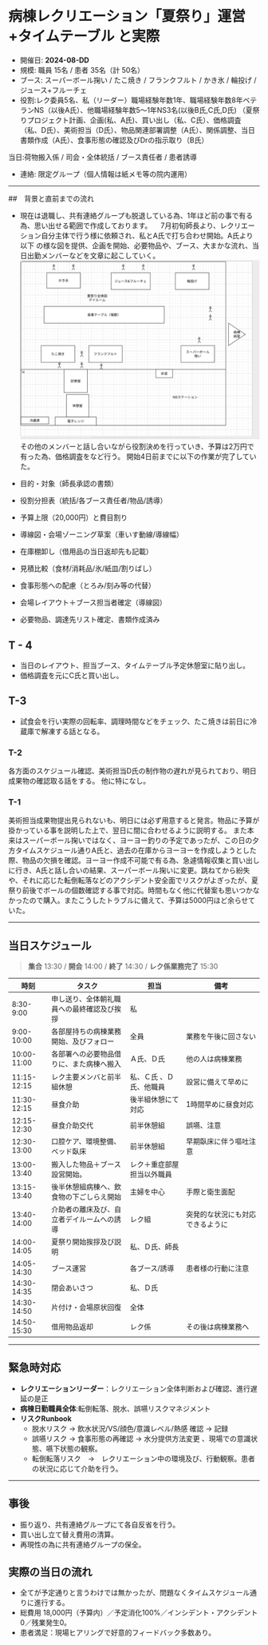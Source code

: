 # 病棟レクリエーション「夏祭り」運営+タイムテーブル と実際

- 開催日: **2024-08-DD**
- 規模: 職員 15名 / 患者 35名（計 50名）
- ブース: スーパーボール掬い / たこ焼き / フランクフルト / かき氷 / 輪投げ / ジュース+フルーチェ
- 役割:レク委員5名、私（リーダー）職場経験年数1年、職場経験年数8年ベテランNS（以後A氏）、他職場経験年数5～1年NS3名(以後B氏,C氏,D氏) （夏祭りプロジェクト計画、企画(私、A氏)、買い出し（私、C氏）、価格調査（私、D氏）、美術担当（D氏）、物品関連部署調整（A氏）、関係調整、当日書類作成（A氏）、食事形態の確認及びDrの指示取り（B氏）

当日:荷物搬入係 / 司会・全体統括 / ブース責任者 / 患者誘導
- 連絡: 限定グループ（個人情報は紙メモ等の院内運用）

---
##　背景と直前までの流れ
-  現在は退職し、共有連絡グループも脱退している為、1年ほど前の事で有る為、思い出せる範囲で作成しております。
　7月初旬師長より、レクリエーション自分主体で行う様に依頼され、私とA氏で打ち合わせ開始。A氏より 以下 の様な図を提供、企画を開始、必要物品や、ブース、大まかな流れ、当日出勤メンバーなどを文章に起こしていく。
 ![全体図](../artifacts/summer-festival.png)
　その他のメンバーと話し合いながら役割決めを行っていき、予算は2万円で有った為、価格調査をなど行う。
開始4日前までに以下の作業が完了していた。

-  目的・対象（師長承認の書類）
-  役割分担表（統括/各ブース責任者/物品/誘導）
-  予算上限（20,000円）と費目割り
-  導線図・会場ゾーニング草案（車いす動線/導線幅）
-  在庫棚卸し（借用品の当日返却先も記載）
-  見積比較（食材/消耗品/氷/紙皿/割りばし）
-  食事形態への配慮（とろみ/刻み等の代替）
-  会場レイアウト＋ブース担当者確定（導線図）
-  必要物品、調達先リスト確定、書類作成済み

## T - 4 
- 当日のレイアウト、担当ブース、タイムテーブル予定休憩室に貼り出し。
- 価格調査を元にC氏と買い出し。

## T-3
-  試食会を行い実際の回転率、調理時間などをチェック、たこ焼きは前日に冷蔵庫で解凍する話となる。

### T-2
各方面のスケジュール確認、美術担当D氏の制作物の遅れが見られており、明日成果物の確認取る話をする。
他に特になし。

### T-1
美術担当成果物提出見られないも、明日には必ず用意すると発言。物品に予算が掛かっている事を説明した上で、翌日に間に合わせるように説明する。
また本来はスーパーボール掬いではなく、ヨーヨー釣りの予定であったが、この日の夕方タイムスケジュール通りA氏と、過去の在庫からヨーヨーを作成しようとした際、物品の欠損を確認。ヨーヨー作成不可能で有る為、急遽情報収集と買い出しに行き、A氏と話し合いの結果、スーパーボール掬いに変更。跳ねてから紛失や、それに応じた転倒転落などのアクシデント安全面でリスクがよぎったが、夏祭り前後でボールの個数確認する事で対応。時間もなく他に代替案も思いつかなかったので購入。またこうしたトラブルに備えて、予算は5000円ほど余らせていた。

---

## 当日スケジュール

> **集合** 13:30 / **開会** 14:00 / **終了** 14:30 / **レク係業務完了** 15:30

| 時刻       | タスク                               | 担当             | 備考 |
|------------|--------------------------------------|------------------|------|
| 8:30-9:00 | 申し送り、全体朝礼職員への最終確認及び挨拶| 私         　　　|　　　 |
| 9:00-10:00 | 各部屋持ちの病棟業務開始、及びフォロー   | 全員            |業務を午後に回さない|
| 10:00-11:00 |各部署への必要物品借りに、また病棟へ搬入| Ａ氏、Ｄ氏    |他の人は病棟業務 |
| 11:15-12:15 | レク主要メンバと前半組休憩     | 私、Ｃ氏 、Ｄ氏、他職員     | 設営に備えて早めに|
| 11:30-12:15 | 昼食介助                     | 後半組休憩にて対応        | 1時間早めに昼食対応 |
| 12:15-12:30 | 昼食介助交代                     | 前半休憩組         | 誤嚥、注意 |
| 12:30-13:00 |口腔ケア、環境整備、ベッド臥床         |前半休憩組      | 早期臥床に伴う嘔吐注意 |
| 13:00-13:40 |搬入した物品＋ブース設営開始。        | レク＋重症部屋担当以外職員 |　　　　　　  |
| 13:15-13:40 |後半休憩組病棟へ、飲食物の下ごしらえ開始| 主婦を中心 |手際と衛生面配|
| 13:40-14:00 |介助者の離床及び、自立者デイルームへの誘導|レク組 |突発的な状況にも対応できるように|
| 14:00-14:05 |夏祭り開始挨拶及び説明               | 私、Ｄ氏、師長 | 　　　　　|
| 14:05-14:30 | ブース運営               　　　   | 各ブース/誘導    | 患者様の行動に注意|
| 14:30-14:35 | 閉会あいさつ                 | 私、Ｄ氏         | 　　　　　　 |
| 14:30-14:50 | 片付け・会場原状回復         |全体 　　| 　　 |
| 14:50-15:30 | 借用物品返却                  | レク係    | その後は病棟業務へ |

---

## 緊急時対応

- **レクリエーションリーダー**：レクリエーション全体判断および確認、進行遅延の是正  
- **病棟日勤職員全体**:転倒転落、脱水、誤嚥リスクマネジメント    
- **リスクRunbook**  
  - 脱水リスク → 飲水状況/VS/顔色/意識レベル/熱感 確認 → 記録
  - 誤嚥リスク → 食事形態の再確認 → 水分提供方法変更 、現場での意識状態、嚥下状態の観察。
  - 転倒転落リスク　→　レクリエーション中の環境及び、行動観察。患者の状況に応じて介助を行う。
---

## 事後
- 振り返り、共有連絡グループにて各自反省を行う。 
- 買い出し立て替え費用の清算。  
- 再現性の為に共有連絡グループの保全。

## 実際の当日の流れ
 - 全てが予定通りと言うわけでは無かったが、問題なくタイムスケジュール通りに進行する。
 - 総費用 18,000円（予算内）／予定消化100%／インシデント・アクシデント0／残業発生0。
 - 患者満足：現場ヒアリングで好意的フィードバック多数あり。
